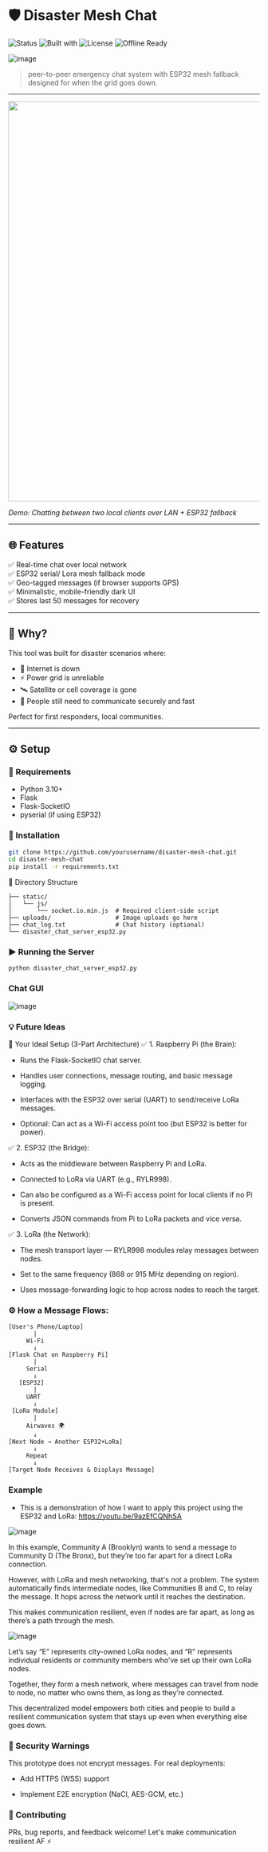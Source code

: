 # 🛡️ Disaster Mesh Chat

![Status](https://img.shields.io/badge/status-alpha-blueviolet)
![Built with](https://img.shields.io/badge/Python-3.10+-yellow?logo=python)
![License](https://img.shields.io/badge/license-MIT-green)
![Offline Ready](https://img.shields.io/badge/offline-mesh--compatible-critical)

![image](https://github.com/user-attachments/assets/7b27496f-40ef-473f-99e9-915dd43b9bb8)


> peer-to-peer emergency chat system with ESP32 mesh fallback  designed for when the grid goes down.

---


<img src="https://github.com/user-attachments/assets/d624d1c7-88ae-4b2a-9ac3-c1c924102b84" width="800"/>


*Demo: Chatting between two local clients over LAN + ESP32 fallback*

---

## 🌐 Features

✅ Real-time chat over local network  
✅ ESP32 serial/ Lora mesh fallback mode  
✅ Geo-tagged messages (if browser supports GPS)   
✅ Minimalistic, mobile-friendly dark UI  
✅ Stores last 50 messages for recovery  

---

## 🧠 Why?

This tool was built for disaster scenarios where:

- 📡 Internet is down
- ⚡ Power grid is unreliable
- 🛰️ Satellite or cell coverage is gone
- 👥 People still need to communicate securely and fast

Perfect for first responders, local communities.

---

## ⚙️ Setup

### 🔧 Requirements

- Python 3.10+
- Flask
- Flask-SocketIO
- pyserial (if using ESP32)

### 💾 Installation

```bash
git clone https://github.com/yourusername/disaster-mesh-chat.git
cd disaster-mesh-chat
pip install -r requirements.txt
```

📁 Directory Structure
```
├── static/
│   └── js/
│       └── socket.io.min.js  # Required client-side script
├── uploads/                  # Image uploads go here
├── chat_log.txt              # Chat history (optional)
└── disaster_chat_server_esp32.py
```

### ▶️ Running the Server
```
python disaster_chat_server_esp32.py
```

### Chat GUI

![image](https://github.com/user-attachments/assets/81834e09-886f-4e30-895d-9e007c20fee2)


### 💡 Future Ideas

🧠 Your Ideal Setup (3-Part Architecture)
✅ 1. Raspberry Pi (the Brain):
- Runs the Flask-SocketIO chat server.

- Handles user connections, message routing, and basic message logging.

- Interfaces with the ESP32 over serial (UART) to send/receive LoRa messages.

- Optional: Can act as a Wi-Fi access point too (but ESP32 is better for power).

✅ 2. ESP32 (the Bridge):
- Acts as the middleware between Raspberry Pi and LoRa.

- Connected to LoRa via UART (e.g., RYLR998).

- Can also be configured as a Wi-Fi access point for local clients if no Pi is present.

- Converts JSON commands from Pi to LoRa packets and vice versa.

✅ 3. LoRa (the Network):
- The mesh transport layer — RYLR998 modules relay messages between nodes.

- Set to the same frequency (868 or 915 MHz depending on region).

- Uses message-forwarding logic to hop across nodes to reach the target.

### ⚙️ How a Message Flows:

```
[User's Phone/Laptop]
       |
     Wi-Fi
       ↓
[Flask Chat on Raspberry Pi]
       |
     Serial
       ↓
   [ESP32]
       |
     UART
       ↓
 [LoRa Module]
       |
     Airwaves 🌍
       ↓
[Next Node → Another ESP32+LoRa]
       ↓
     Repeat
       ↓
[Target Node Receives & Displays Message]
```

### Example

- This is a demonstration of how I want to apply this project using the ESP32 and LoRa: https://youtu.be/9azEfCQNhSA

![image](https://github.com/user-attachments/assets/db8b7834-0adf-4710-a1f5-62ceafca4f26)

In this example, Community A (Brooklyn) wants to send a message to Community D (The Bronx), but they’re too far apart for a direct LoRa connection.

However, with LoRa and mesh networking, that's not a problem. The system automatically finds intermediate nodes, like Communities B and C, to relay the message. It hops across the network until it reaches the destination.

This makes communication resilient, even if nodes are far apart, as long as there’s a path through the mesh.

![image](https://github.com/user-attachments/assets/2054137c-ac0a-420d-aa09-644f82d1f359)

Let’s say “E” represents city-owned LoRa nodes, and “R” represents individual residents or community members who’ve set up their own LoRa nodes.

Together, they form a mesh network, where messages can travel from node to node, no matter who owns them, as long as they’re connected.

This decentralized model empowers both cities and people to build a resilient communication system that stays up even when everything else goes down.


### 🔐 Security Warnings
This prototype does not encrypt messages. For real deployments:

- Add HTTPS (WSS) support

- Implement E2E encryption (NaCl, AES-GCM, etc.)

### 🤝 Contributing
PRs, bug reports, and feedback welcome!
Let's make communication resilient AF ⚡
